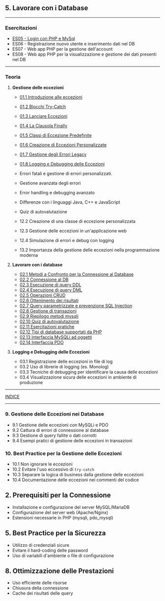 ## 5. **Lavorare con i Database**

---
### Esercitazioni
- [ES05 - Login con PHP e MySql](<https://docs.google.com/presentation/d/1tXEsuEtcawqlxX1wcktWsgjuNFoiaFXEQ-eKfgrebU4>)
- ES06 - Registrazione nuovo utente e inserimento dati nel DB
- ES07 - Web app PHP per la gestione dell'account
- ES08 - Web app PHP per la visualizzazione e gestione dei dati presenti nel DB

--- 
### Teoria
1. **Gestione delle eccezioni**
   - [01.1 Introduzione alle eccezioni](<01.1 Introduzione alle eccezioni.md>)
   - [01.2 Blocchi Try-Catch](<01.2 Blocchi Try-Catch.md>)
   - [01.3 Lanciare Eccezioni](<01.3 Lanciare Eccezioni.md>)
   - [01.4 La Clausola Finally](<01.4 La Clausola Finally.md>)
   - [01.5 Classi di Eccezione Predefinite](<01.5 Classi di Eccezione Predefinite.md>)
   - [01.6 Creazione di Eccezioni Personalizzate](<01.6 Creazione di Eccezioni Personalizzate.md>)
   - [01.7 Gestione degli Errori Legacy](<01.7 Gestione degli Errori Legacy.md>)
   - [01.8 Logging e Debugging delle Eccezioni](<01.8 Logging e Debugging delle Eccezioni.md>)
   - Errori fatali e gestione di errori personalizzati.
   - Gestione avanzata degli errori
   - Error handling e debugging avanzato
   - Differenze con i linguaggi Java, C++ e JavaScript
   - Quiz di autovalutazione


   - 12.2 Creazione di una classe di eccezione personalizzata
   - 12.3 Gestione delle eccezioni in un'applicazione web
   - 12.4 Simulazione di errori e debug con logging
   - 13.2 Importanza della gestione delle eccezioni nella programmazione moderna


2. **Lavorare con i database**
   - [02.1 Metodi a Confronto per la Connessione al Database](<02.1 Metodi a Confronto per la Connessione al Database.md>)
   - [02.2 Connessione al DB](<02.2 Connessione al DB.md>)
   - [02.3 Esecuzione di query DDL](<02.3 Esecuzione di query DDL.md>)
   - [02.4 Esecuzione di query DML](<02.4 Esecuzione di query DML.md>)
   - [02.5 Operazioni CRUD](<02.5 Operazioni CRUD.md>)
   - [02.6 Ottenimento dei risultati](<02.6 Ottenimento dei risultati.md>)
   - [02.7 Query parametrizzate e prevenzione SQL Injection](<02.7 Query parametrizzate e prevenzione SQL Injection.md>)
   - [02.8 Gestione di transazioni](<02.8 Gestione di transazioni.md>)
   - [02.9 Riepilogo metodi mysqli](<02.9 Riepilogo metodi mysqli.md>)
   - [02.10 Quiz di autovalutazione](<02.10 Quiz di autovalutazione.md>)
   - [02.11 Esercitazioni pratiche](<02.11 Esercitazioni pratiche.md>)
   - [02.12 Tipi di database supportati da PHP](<02.12 Tipi di database supportati da PHP.md>)
   - [02.13 Interfaccia MySQLi ad oggetti](<02.13 Interfaccia MySQLi ad oggetti.md>)
   - [02.14 Interfaccia PDO](<02.14 Interfaccia PDO.md>)

3. **Logging e Debugging delle Eccezioni**
   - 03.1 Registrazione delle eccezioni in file di log
   - 03.2 Uso di librerie di logging (es. Monolog)
   - 03.3 Tecniche di debugging per identificare la causa delle eccezioni
   - 03.4 Visualizzazione sicura delle eccezioni in ambiente di produzione

---
[INDICE](../README.md)

---

### **9. Gestione delle Eccezioni nei Database**
   - 9.1 Gestione delle eccezioni con MySQLi e PDO
   - 9.2 Cattura di errori di connessione al database
   - 9.3 Gestione di query fallite o dati corrotti
   - 9.4 Esempi pratici di gestione delle eccezioni in transazioni
### **10. Best Practice per la Gestione delle Eccezioni**
   - 10.1 Non ignorare le eccezioni
   - 10.2 Evitare l'uso eccessivo di `try-catch`
   - 10.3 Separare la logica di business dalla gestione delle eccezioni
   - 10.4 Documentazione delle eccezioni nei commenti del codice
## **2. Prerequisiti per la Connessione**
   - Installazione e configurazione del server MySQL/MariaDB
   - Configurazione del server web (Apache/Nginx)
   - Estensioni necessarie in PHP (mysqli, pdo_mysql)
## **5. Best Practice per la Sicurezza**
   - Utilizzo di credenziali sicure
   - Evitare il hard-coding delle password
   - Uso di variabili d'ambiente o file di configurazione
## **8. Ottimizzazione delle Prestazioni**
   - Uso efficiente delle risorse
   - Chiusura della connessione
   - Cache dei risultati delle query

